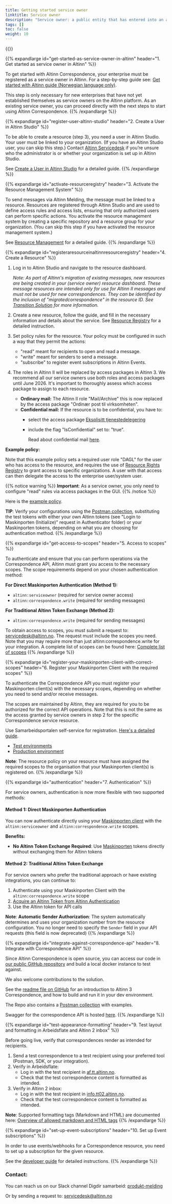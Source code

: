 ```yaml
---
title: Getting started service owner
linktitle: Service owner
description: "Service owner: a public entity that has entered into an agreement to configure and manage services in Altinn, such as a messaging service."
tags: []
toc: false
weight: 10
---
```


{{<children />}}

{{% expandlarge id="get-started-as-service-owner-in-altinn" header="1. Get started as service owner in Altinn" %}}

To get started with Altinn Correspondence, your enterprise must be registered as a service owner in Altinn. For a step-by-step guide see:
[Get started with Altinn guide (Norwegian language only)](https://www.altinndigital.no/kom-i-gang/guide-kom-i-gang-med-altinn/).

This step is only necessary for new enterprises that have not yet established themselves as service owners on the Altinn platform. As an existing service owner, you can proceed directly with the next steps to start using Altinn Correspondence.
{{% /expandlarge %}}

{{% expandlarge id="register-user-altinn-studio" header="2. Create a User in Altinn Studio" %}}

To be able to create a resource (step 3), you need a user in Altinn Studio. Your user must be linked to your organization. (If you have an Altinn Studio user, you can skip this step.) Contact [Altinn Servicedesk](mailto:tjenesteeier@altinn.no) if you’re unsure who the administrator is or whether your organization is set up in Altinn Studio.

See [Create a User in Altinn Studio](https://docs.altinn.studio/en/altinn-studio/v8/getting-started/create-user/) for a detailed guide.
{{% /expandlarge %}}

{{% expandlarge id="activate-resourceregistry" header="3. Activate the Resource Management System" %}}

To send messages via Altinn Melding, the message must be linked to a resource. Resources are registered through Altinn Studio and are used to define access rules and access lists, ensuring that only authorized users can perform specific actions.
You activate the resource management system by creating a specific repository and a resource group for your organization. (You can skip this step if you have activated the resource management system.)

See [Resource Management](https://docs.altinn.studio/authorization/getting-started/resource-admin-studio/#create-the-resource-admin-repository-for-the-organization) for a detailed guide.
{{% /expandlarge %}}

{{% expandlarge id="registeraresourceinaltinnresourceregistry" header="4. Create a Resource" %}}

1. Log in to Altinn Studio and navigate to the resource dashboard.
   
   *Note: As part of Altinn's migration of existing messages, new resources are being created in your (service owner) resource dashboard. These message resources are intended only for use for Altinn II messages and must not be used for new correspondences. They can be identified by the inclusion of "migratedcorrespondence" in the resource ID. See [Transition Solution](https://docs.altinn.studio/en/correspondence/transition/) for more information.*
2. Create a new resource, follow the guide, and fill in the necessary information and details about the service. See [Resource Registry](https://docs.altinn.studio/authorization/guides/resource-owner/create-resource-resource-admin/#step-1-create-resource) for a detailed instruction.
3. Set policy rules for the resource. Your policy must be configured in such a way that they permit the actions:
   - "read" meant for recipients to open and read a message.
   - "write" meant for senders to send a message.
   - "subscribe" to register event subscriptions in Altinn Events.
4. The roles in Altinn II will be replaced by access packages in Altinn 3. We recommend all our service owners use both roles and access packages until June 2026. It's important to thoroughly assess which access package to assign to each resource. 
   - **Ordinary mail:** The Altinn II role "Mail/Archive" this is now replaced by the access package "Ordinær post til virksomheten".
   - **Confidential mail:** If the resource is to be confidential, you have to:
      - select the access package [Eksplisitt tjenestedelegering](https://docs.altinn.studio/en/authorization/what-do-you-get/accessgroups/accessgroups/forholdvedvirksomheten/#eksplisitt-tjenestedelegering)
      - include the flag "IsConfidential" set to: "true".

         Read about confidential mail [here](https://docs.altinn.studio/en/correspondence/explanation/taushetsbelagt-post/).

**Example policy:**

Note that this example policy sets a required user role "DAGL" for the user who has access to the resource, and requires the use of [Resource Rights Registry](https://docs.altinn.studio/authorization/what-do-you-get/resourceregistry/rrr/) to grant access to specific organizations.
A user with that access can then delegate the access to the enterprise user/system user.

{{% notice warning  %}}
**Important**: As a service owner, you only need to configure "read" rules via access packages in the GUI.
{{% /notice %}}

Here is the [example policy](https://docs.altinn.studio/correspondence/getting-started/ExamplePolicy.xml).

**TIP**: Verify your configurations using the [Postman collection](https://github.com/Altinn/altinn-correspondence/blob/main/altinn-correspondence-postman-collection.json), substituting the test tokens with either your own Altinn tokens (see "Login to Maskinporten (Initialize)" request in Authenticator folder) or your Maskinporten tokens, depending on what you are choosing for authentication method.
{{% /expandlarge %}}

{{% expandlarge id="get-access-to-scopes" header="5. Access to scopes" %}}

To authenticate and ensure that you can perform operations via the Correspondence API, Altinn must grant you access to the necessary scopes. The scope requirements depend on your chosen authentication method:

**For Direct Maskinporten Authentication (Method 1):**
- `altinn:serviceowner` (required for service owner access)
- `altinn:correspondence.write` (required for sending messages)

**For Traditional Altinn Token Exchange (Method 2):**
- `altinn:correspondence.write` (required for sending messages)

To obtain access to scopes, you must submit a request to: [servicedesk@altinn.no](mailto:servicedesk@altinn.no).
The request must include the scopes you need. Note that you may require more than just altinn:correspondence.write for your integration. A complete list of scopes can be found here:
[Complete list of scopes](https://docs.altinn.studio/api/authentication/digdirscopes/)
{{% /expandlarge %}}

{{% expandlarge id="register-your-maskinporten-client-with-correct-scopes" header="6. Register your Maskinporten Client with the required scopes" %}}

To authenticate the Correspondence API you must register your Maskinporten client(s) with the necessary scopes, depending on whether you need to send and/or receive messages.

The scopes are maintained by Altinn, they are required for you to be authorized for the correct API operations. Note that this is not the same as the access granted by service owners in step 2 for the specific Correspondence service resource.

Use Samarbeidsportalen self-service for registration. [Here's a detailed guide](https://docs.digdir.no/docs/Maskinporten/maskinporten_sjolvbetjening_web#innlogging-og-tilgang).

- [Test environments](https://sjolvbetjening.test.samarbeid.digdir.no/)
- [Production environment](https://sjolvbetjening.samarbeid.digdir.no/)

**Note**: The resource policy on your resource must have assigned the required scopes to the organisation that your Maskinporten client(s) is registered on.
{{% /expandlarge %}}

{{% expandlarge id="authentication" header="7. Authentication" %}}

For service owners, authentication is now more flexible with two supported methods:

#### Method 1: Direct Maskinporten Authentication

You can now authenticate directly using your [Maskinporten client](https://docs.digdir.no/docs/Maskinporten/maskinporten_guide_apikonsument.html) with the `altinn:serviceowner` and `altinn:correspondence.write` scopes.

**Benefits:**
- **No Altinn Token Exchange Required**: Use [Maskinporten](https://docs.digdir.no/docs/Maskinporten/maskinporten_guide_apikonsument.html) tokens directly without exchanging them for Altinn tokens


#### Method 2: Traditional Altinn Token Exchange

For service owners who prefer the traditional approach or have existing integrations, you can continue to:

1. Authenticate using your Maskinporten Client with the `altinn:correspondence.write` scope
2. [Acquire an Altinn Token from Altinn Authentication](https://docs.altinn.studio/authorization/getting-started/authentication/#exchange-a-jwt-token-from-an-external-token-provider)
3. Use the Altinn token for API calls

**Note**: **Automatic Sender Authorization**: The system automatically determines and uses your organization number from the resource configuration. You no longer need to specify the `Sender` field in your API requests (this field is now deprecated)
{{% /expandlarge %}}

{{% expandlarge id="integrate-against-correspondence-api" header="8. Integrate with Correspondence API" %}}

Since Altinn Correspondence is open source, you can access our code in [our public GitHub repository](https://github.com/Altinn/altinn-correspondence) and build a local docker instance to test against.

We also welcome contributions to the solution.

See the [readme file on GitHub](https://github.com/Altinn/altinn-correspondence/blob/main/README.md) for an introduction to Altinn 3 Correspondence, and how to build and run it in your dev environment.

The Repo also contains a [Postman collection](https://github.com/Altinn/altinn-correspondence/blob/main/altinn-correspondence-postman-collection.json) with examples.

Swagger for the correspondence API is hosted [here](https://docs.altinn.studio/api/correspondence/spec/).
{{% /expandlarge %}}

{{% expandlarge id="test-appearance-formatting" header="9. Test layout and formatting in Arbeidsflate and Altinn 2 inbox" %}}

Before going live, verify that correspondences render as intended for recipients.

1. Send a test correspondence to a test recipient using your preferred tool (Postman, SDK, or your integration).
2. Verify in Arbeidsflate:
   - Log in with the test recipient in [af.tt.altinn.no](https://af.tt.altinn.no/).
   - Check that the test correspondence content is formatted as intended.
3. Verify in Altinn 2 inbox:
   - Log in with the test recipient in [info.tt02.altinn.no](https://info.tt02.altinn.no/).
   - Check that the test correspondence content is formatted as intended.

**Note**: Supported formatting tags (Markdown and HTML) are documented here: [Overview of allowed markdown and HTML tags](https://docs.altinn.studio/dialogporten/reference/front-end/front-channel-embeds/#markdown-and-html)
{{% /expandlarge %}}

{{% expandlarge id="set-up-event-subscriptions" header="10. Set up Event subscriptions" %}}

In order to use events/webhooks for a Correspondence resource, you need to set up a subscription for the given resource.

See the [developer guide](https://docs.altinn.studio/correspondence/getting-started/developer-guides/events) for detailed instructions.
{{% /expandlarge %}}


### Contact:

You can reach us on our Slack channel Digdir samarbeid: [produkt-melding](https://digdir-samarbeid.slack.com/archives/C068VA4SXFD)

Or by sending a request to: [servicedesk@altinn.no](mailto:servicedesk@altinn.no)